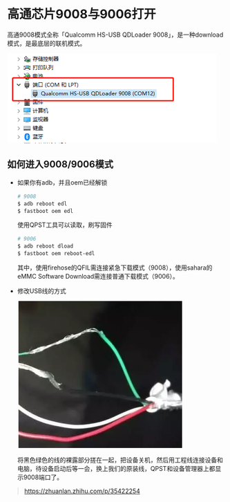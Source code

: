 # 高通芯片9008与9006打开

高通9008模式全称「Qualcomm HS-USB QDLoader 9008」，是一种download模式，是最底层的联机模式。

![image-20201208153638593](高通芯片9008与9006打开.assets/image-20201208153638593.png)

## 如何进入9008/9006模式

- 如果你有adb，并且oem已经解锁

  ```bash
  # 9008
  $ adb reboot edl
  $ fastboot oem edl
  ```

  使用QPST工具可以读取，刷写固件

  ```bash
  # 9006
  $ adb reboot dload
  $ fastboot oem reboot-edl
  ```

  其中，使用firehose的QFIL需连接紧急下载模式（9008），使用sahara的eMMC Software Download需连接普通下载模式（9006）。

- 修改USB线的方式

  ![image-20201208154656818](高通芯片9008与9006打开.assets/image-20201208154656818.png)

  将黑色绿色的线的裸露部分搓在一起，把设备关机，然后用工程线连接设备和电脑，待设备启动后等一会，换上我们的原装线，QPST和设备管理器上都显示9008端口了。



> https://zhuanlan.zhihu.com/p/35422254